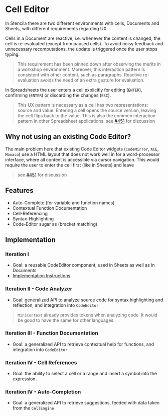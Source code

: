 # Cell Editor

In Stencila there are two different environments with cells, Documents and Sheets, with different requirements regarding UX.

Cells in a Document are reactive, i.e. whenever the content is changed, the cell is re-evaluated (except from paused cells). To avoid noisy feedback and unnecessary recomputations, the update is triggered once the user stops typing.

> This requirement has been pinned down after observing the merits in a workshop environment.
> Moreover, this interaction pattern is consistent with other content, such as paragraphs.
> Reactive re-evaluation avoids the need of an extra gesture for evaluation.

In Spreadsheets the user enters a cell explicitly for editing (`ENTER`), confirming (`ENTER`) or discarding the changes (`ESC`).

> This UX pattern is necessary as a cell has two representations: source and value. Entering a cell opens the source version, leaving the cell flips back to the value.
> This is also the common interaction pattern in other Spreadsheet applications.
> see [#451](https://github.com/stencila/stencila/issues/451) for discussion

## Why not using an existing Code Editor?

The main problem here that existing Code Editor widgets (`CodeMirror`, `ACE`, `Monaco`) use a HTML layout that does not work well in for a word-processor interface, where all content is accessible via cursor navigation. This would require the user to enter the cell first (like in Sheets) and leave

> see [#451](https://github.com/stencila/stencila/issues/451) for discussion

## Features

- Auto-Complete (for variable and function names)
- Contextual Function Documentation
- Cell-Referencing
- Syntax-Highlighting
- Code-Editor sugar as (bracket matching)

## Implementation

### Iteration I

- Goal: a reusable CodeEditor component, used in Sheets as well as in Documents
- [Implementation Instructions](../code-editor-I.md)

### Iteration II - Code Analyzer

- Goal: generalized API to analyze source code for syntax highlighting and reflection, and integration into `CodeEditor`

> `MiniContext` already provides tokens when analyzing code. It would be good to have the same for other languages.

### Iteration III -  Function Documentation

- Goal: a generalized API to retrieve contextual help for functions, and integration into `CodeEditor`

### Iteration IV - Cell References

- Goal: the ability to select a cell or a range and insert a symbol into the expression.

### Iteration IV - Auto-Completion

- Goal: a generalized API to retrieve suggestions, feeded with data taken from the `CellEngine`
